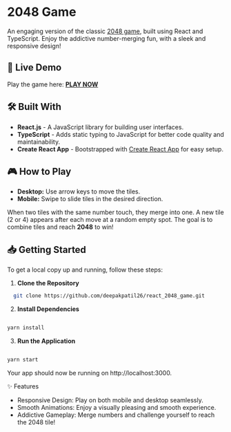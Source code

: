 # 2048 Game

An engaging version of the classic [2048 game](https://play2048.co/), built using React and TypeScript. Enjoy the addictive number-merging fun, with a sleek and responsive design!

## 🚀 Live Demo

Play the game here: [**PLAY NOW**](https://deepakpatil26.github.io/react_2048_game/)

## 🛠️ Built With

- **React.js** - A JavaScript library for building user interfaces.
- **TypeScript** - Adds static typing to JavaScript for better code quality and maintainability.
- **Create React App** - Bootstrapped with [Create React App](https://create-react-app.dev/) for easy setup.

## 🎮 How to Play

- **Desktop:** Use arrow keys to move the tiles.
- **Mobile:** Swipe to slide tiles in the desired direction.

When two tiles with the same number touch, they merge into one. A new tile (2 or 4) appears after each move at a random empty spot. The goal is to combine tiles and reach **2048** to win!

## 📥 Getting Started

To get a local copy up and running, follow these steps:

1. **Clone the Repository**

```bash
  git clone https://github.com/deepakpatil26/react_2048_game.git
```

2. **Install Dependencies**

```bash

yarn install
```

3. **Run the Application**

```bash

yarn start
```

Your app should now be running on http://localhost:3000.

✨ Features

- Responsive Design: Play on both mobile and desktop seamlessly.
- Smooth Animations: Enjoy a visually pleasing and smooth experience.
- Addictive Gameplay: Merge numbers and challenge yourself to reach the 2048 tile!
